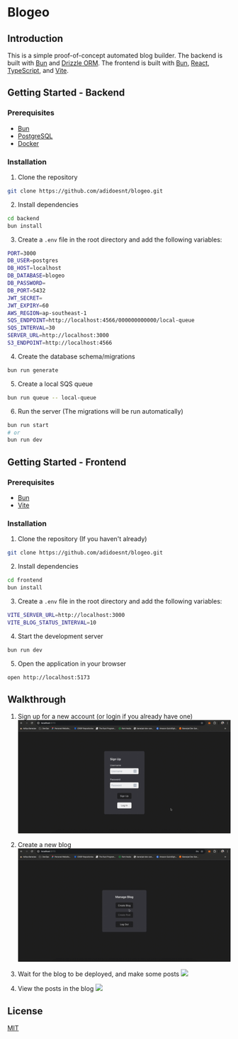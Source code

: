 # Blogeo

## Introduction

This is a simple proof-of-concept automated blog builder.
The backend is built with [Bun](https://bun.sh) and [Drizzle ORM](https://drizzle.org/).
The frontend is built with [Bun](https://bun.sh), [React](https://reactjs.org/), [TypeScript](https://www.typescriptlang.org/), and [Vite](https://vitejs.dev/).

## Getting Started - Backend

### Prerequisites

- [Bun](https://bun.sh)
- [PostgreSQL](https://www.postgresql.org/)
- [Docker](https://www.docker.com/)

### Installation

1. Clone the repository

```bash
git clone https://github.com/adidoesnt/blogeo.git
```

2. Install dependencies

```bash
cd backend
bun install
```

3. Create a `.env` file in the root directory and add the following variables:

```bash
PORT=3000
DB_USER=postgres
DB_HOST=localhost
DB_DATABASE=blogeo
DB_PASSWORD=
DB_PORT=5432
JWT_SECRET=
JWT_EXPIRY=60
AWS_REGION=ap-southeast-1
SQS_ENDPOINT=http://localhost:4566/000000000000/local-queue
SQS_INTERVAL=30
SERVER_URL=http://localhost:3000
S3_ENDPOINT=http://localhost:4566
```

4. Create the database schema/migrations

```bash
bun run generate
```

5. Create a local SQS queue

```bash
bun run queue -- local-queue
```

6. Run the server (The migrations will be run automatically)

```bash
bun run start
# or 
bun run dev
```

## Getting Started - Frontend

### Prerequisites

- [Bun](https://bun.sh)
- [Vite](https://vitejs.dev/)

### Installation

1. Clone the repository (If you haven't already)

```bash
git clone https://github.com/adidoesnt/blogeo.git
```

2. Install dependencies

```bash
cd frontend
bun install
```

3. Create a `.env` file in the root directory and add the following variables:

```bash
VITE_SERVER_URL=http://localhost:3000
VITE_BLOG_STATUS_INTERVAL=10
```

4. Start the development server

```bash
bun run dev
```

5. Open the application in your browser

```bash
open http://localhost:5173
```

## Walkthrough
1. Sign up for a new account (or login if you already have one)
![](./assets/signup.gif)

2. Create a new blog
![](./assets/createblog.gif)

3. Wait for the blog to be deployed, and make some posts
![](./assets/makeposts.gif)

4. View the posts in the blog
![](./assets/viewposts.gif)

## License

[MIT](https://choosealicense.com/licenses/mit/)

